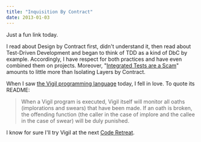 ```yaml
---
title: "Inquisition By Contract"
date: 2013-01-03
---
```

Just a fun link today.

I read about Design by Contract first, didn't understand it, then read about Test-Driven Development and began to think of TDD as a kind of DbC by example. Accordingly, I have respect for both practices and have even combined them on projects. Moreover, "[Integrated Tests are a Scam](https://integrated-tests-are-a-scam.jbrains.ca)" amounts to little more than Isolating Layers by Contract.

When I saw [the Vigil programming language](https://link.jbrains.ca/Wnd5i1) today, I fell in love. To quote its README:

> When a Vigil program is executed, Vigil itself will monitor all oaths (implorations and swears) that have been made. If an oath is broken, the offending function (the caller in the case of implore and the callee in the case of swear) will be duly punished.

I know for sure I'll try Vigil at the next [Code Retreat](https://www.coderetreat.org).


